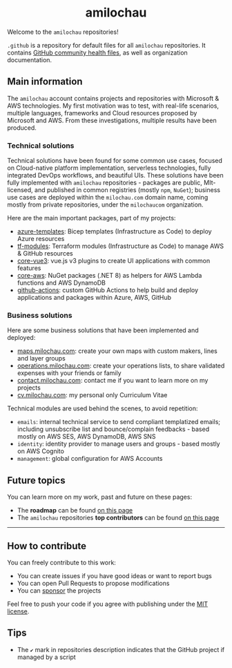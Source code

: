 <h1 align="center">
  amilochau
</h1>

Welcome to the `amilochau` repositories!

`.github` is a repository for default files for all `amilochau` repositories. It contains [GitHub community health files](https://docs.github.com/en/communities/setting-up-your-project-for-healthy-contributions/creating-a-default-community-health-file), as well as organization documentation.

## Main information

The `amilochau` account contains projects and repositories with Microsoft & AWS technologies. My first motivation was to test, with real-life scenarios, multiple languages, frameworks and Cloud resources proposed by Microsoft and AWS. From these investigations, multiple results have been produced.

### Technical solutions

Technical solutions have been found for some common use cases, focused on Cloud-native platform implementation, serverless technologies, fully integrated DevOps workflows, and beautiful UIs. These solutions have been fully implemented with `amilochau` repositories - packages are public, MIt-licensed, and published in common registries (mostly `npm`, `NuGet`); business use cases are deployed within the `milochau.com` domain name, coming mostly from private repositories, under the `milochaucom` organization.

Here are the main important packages, part of my projects:

- [azure-templates](https://github.com/amilochau/azure-templates): Bicep templates (Infrastructure as Code) to deploy Azure resources
- [tf-modules](https://github.com/amilochau/tf-modules): Terraform modules (Infrastructure as Code) to manage AWS & GitHub resources
- [core-vue3](https://github.com/amilochau/core-vue3): vue.js v3 plugins to create UI applications with common features
- [core-aws](https://github.com/amilochau/core-aws): NuGet packages (.NET 8) as helpers for AWS Lambda functions and AWS DynamoDB
- [github-actions](https://github.com/amilochau/github-actions): custom GitHub Actions to help build and deploy applications and packages within Azure, AWS, GitHub

### Business solutions

Here are some business solutions that have been implemented and deployed:

- [maps.milochau.com](https://maps.milochau.com): create your own maps with custom makers, lines and layer groups
- [operations.milochau.com](https://operations.milochau.com): create your operations lists, to share validated expenses with your friends or family
- [contact.milochau.com](https://contact.milochau.com): contact me if you want to learn more on my projects
- [cv.milochau.com](https://cv.milochau.com): my personal only Curriculum Vitae

Technical modules are used behind the scenes, to avoid repetition:

- `emails`: internal technical service to send compliant templatized emails; including unsubscribe list and bounce/complain feedbacks - based mostly on AWS SES, AWS DynamoDB, AWS SNS
- `identity`: identity provider to manage users and groups - based mostly on AWS Cognito
- `management`: global configuration for AWS Accounts

## Future topics

You can learn more on my work, past and future on these pages:

- The **roadmap** can be found [on this page](./docs/roadmap.md)
- The `amilochau` repositories **top contributors** can be found [on this page](./docs/contributors.md)

--- 

## How to contribute

You can freely contribute to this work:

- You can create issues if you have good ideas or want to report bugs
- You can open Pull Requests to propose modifications
- You can [sponsor](https://github.com/sponsors/amilochau) the projects

Feel free to push your code if you agree with publishing under the [MIT license](./LICENSE).

## Tips

- The `✔️` mark in repositories description indicates that the GitHub project if managed by a script
